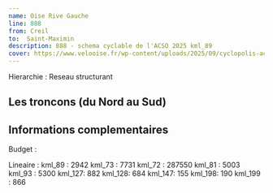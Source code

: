 ```yaml
---
name: Oise Rive Gauche
line: 888
from: Creil
to:  Saint-Maximin
description: 888 - schema cyclable de l'ACSO 2025 kml_89 
cover: https://www.velooise.fr/wp-content/uploads/2025/09/cyclopolis-acso-default.jpg
---
```

Hierarchie : Reseau structurant


## Les troncons (du Nord au Sud)

## Informations complementaires

Budget  :  

Lineaire :
kml_89 : 2942
kml_73 : 7731 
kml_72 : 287550 
kml_81 : 5003
kml_93 : 5300
kml_127: 882
kml_128: 684 
kml_147: 155
kml_198: 190
kml_199 : 866